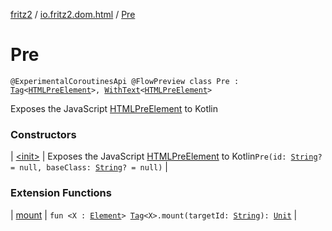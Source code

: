 [fritz2](../../index.md) / [io.fritz2.dom.html](../index.md) / [Pre](./index.md)

# Pre

`@ExperimentalCoroutinesApi @FlowPreview class Pre : `[`Tag`](../../io.fritz2.dom/-tag/index.md)`<`[`HTMLPreElement`](https://kotlinlang.org/api/latest/jvm/stdlib/org.w3c.dom/-h-t-m-l-pre-element/index.html)`>, `[`WithText`](../../io.fritz2.dom/-with-text/index.md)`<`[`HTMLPreElement`](https://kotlinlang.org/api/latest/jvm/stdlib/org.w3c.dom/-h-t-m-l-pre-element/index.html)`>`

Exposes the JavaScript [HTMLPreElement](https://developer.mozilla.org/en/docs/Web/API/HTMLPreElement) to Kotlin

### Constructors

| [&lt;init&gt;](-init-.md) | Exposes the JavaScript [HTMLPreElement](https://developer.mozilla.org/en/docs/Web/API/HTMLPreElement) to Kotlin`Pre(id: `[`String`](https://kotlinlang.org/api/latest/jvm/stdlib/kotlin/-string/index.html)`? = null, baseClass: `[`String`](https://kotlinlang.org/api/latest/jvm/stdlib/kotlin/-string/index.html)`? = null)` |

### Extension Functions

| [mount](../../io.fritz2.dom/mount.md) | `fun <X : `[`Element`](https://kotlinlang.org/api/latest/jvm/stdlib/org.w3c.dom/-element/index.html)`> `[`Tag`](../../io.fritz2.dom/-tag/index.md)`<X>.mount(targetId: `[`String`](https://kotlinlang.org/api/latest/jvm/stdlib/kotlin/-string/index.html)`): `[`Unit`](https://kotlinlang.org/api/latest/jvm/stdlib/kotlin/-unit/index.html) |


